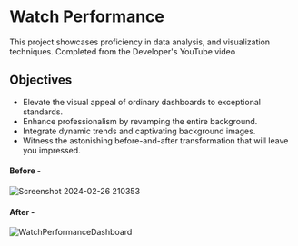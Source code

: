 # Watch Performance
This project showcases proficiency in data analysis, and visualization techniques.  Completed from the Developer's YouTube video

## Objectives
- Elevate the visual appeal of ordinary dashboards to exceptional standards.
- Enhance professionalism by revamping the entire background.
- Integrate dynamic trends and captivating background images.
- Witness the astonishing before-and-after transformation that will leave you impressed.

#### Before -
![Screenshot 2024-02-26 210353](https://github.com/shubham763/Watch-Performance/assets/60926838/32abc123-dae9-45a5-919d-d26b788e09ce)



#### After -

![WatchPerformanceDashboard](https://github.com/shubham763/Watch-Performance/assets/60926838/a006dbd9-d18f-4c7e-bfa3-bba12c3bd019)
